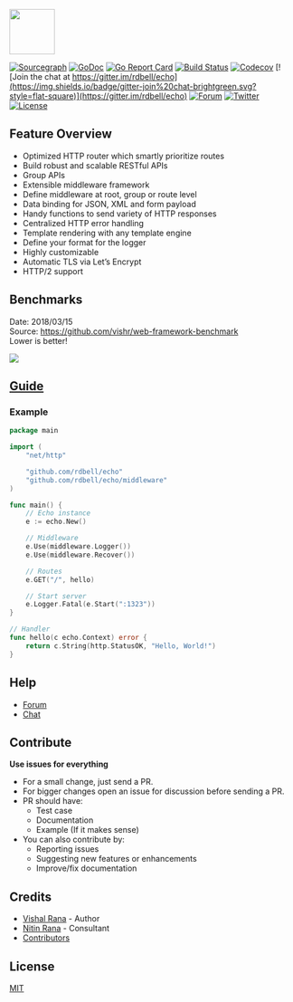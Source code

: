 <a href="https://echo.labstack.com"><img height="80" src="https://cdn.labstack.com/images/echo-logo.svg"></a>

[![Sourcegraph](https://sourcegraph.com/github.com/rdbell/echo/-/badge.svg?style=flat-square)](https://sourcegraph.com/github.com/rdbell/echo?badge)
[![GoDoc](http://img.shields.io/badge/go-documentation-blue.svg?style=flat-square)](http://godoc.org/github.com/rdbell/echo)
[![Go Report Card](https://goreportcard.com/badge/github.com/rdbell/echo?style=flat-square)](https://goreportcard.com/report/github.com/rdbell/echo)
[![Build Status](http://img.shields.io/travis/rdbell/echo.svg?style=flat-square)](https://travis-ci.org/rdbell/echo)
[![Codecov](https://img.shields.io/codecov/c/github/rdbell/echo.svg?style=flat-square)](https://codecov.io/gh/rdbell/echo) 
[![Join the chat at https://gitter.im/rdbell/echo](https://img.shields.io/badge/gitter-join%20chat-brightgreen.svg?style=flat-square)](https://gitter.im/rdbell/echo)
[![Forum](https://img.shields.io/badge/community-forum-00afd1.svg?style=flat-square)](https://forum.labstack.com)
[![Twitter](https://img.shields.io/badge/twitter-@labstack-55acee.svg?style=flat-square)](https://twitter.com/labstack)
[![License](http://img.shields.io/badge/license-mit-blue.svg?style=flat-square)](https://raw.githubusercontent.com/rdbell/echo/master/LICENSE)

## Feature Overview

- Optimized HTTP router which smartly prioritize routes
- Build robust and scalable RESTful APIs
- Group APIs
- Extensible middleware framework
- Define middleware at root, group or route level
- Data binding for JSON, XML and form payload
- Handy functions to send variety of HTTP responses
- Centralized HTTP error handling
- Template rendering with any template engine
- Define your format for the logger
- Highly customizable
- Automatic TLS via Let’s Encrypt
- HTTP/2 support

## Benchmarks

Date: 2018/03/15<br>
Source: https://github.com/vishr/web-framework-benchmark<br>
Lower is better!

<img src="https://i.imgur.com/I32VdMJ.png">

## [Guide](https://echo.labstack.com/guide)

### Example

```go
package main

import (
	"net/http"

	"github.com/rdbell/echo"
	"github.com/rdbell/echo/middleware"
)

func main() {
	// Echo instance
	e := echo.New()

	// Middleware
	e.Use(middleware.Logger())
	e.Use(middleware.Recover())

	// Routes
	e.GET("/", hello)

	// Start server
	e.Logger.Fatal(e.Start(":1323"))
}

// Handler
func hello(c echo.Context) error {
	return c.String(http.StatusOK, "Hello, World!")
}
```

## Help

- [Forum](https://forum.labstack.com)
- [Chat](https://gitter.im/rdbell/echo)

## Contribute

**Use issues for everything**

- For a small change, just send a PR.
- For bigger changes open an issue for discussion before sending a PR.
- PR should have:
  - Test case
  - Documentation
  - Example (If it makes sense)
- You can also contribute by:
  - Reporting issues
  - Suggesting new features or enhancements
  - Improve/fix documentation

## Credits
- [Vishal Rana](https://github.com/vishr) - Author
- [Nitin Rana](https://github.com/nr17) - Consultant
- [Contributors](https://github.com/rdbell/echo/graphs/contributors)

## License

[MIT](https://github.com/rdbell/echo/blob/master/LICENSE)
